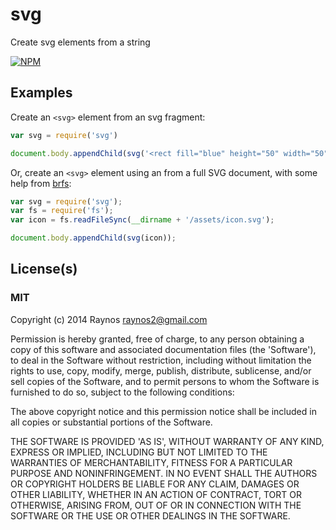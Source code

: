 # svg

Create svg elements from a string


[![NPM](https://nodei.co/npm/svg.png)](https://nodei.co/npm/svg/)



## Examples

Create an `<svg>` element from an svg fragment:

```js
var svg = require('svg')

document.body.appendChild(svg('<rect fill="blue" height="50" width="50">'));

```

Or, create an `<svg>` element using an from a full SVG document,
with some help from [brfs](https://github.com/substack/brfs):

```js
var svg = require('svg');
var fs = require('fs');
var icon = fs.readFileSync(__dirname + '/assets/icon.svg');

document.body.appendChild(svg(icon));

```

## License(s)

### MIT

Copyright (c) 2014 Raynos <raynos2@gmail.com>

Permission is hereby granted, free of charge, to any person obtaining
a copy of this software and associated documentation files (the
'Software'), to deal in the Software without restriction, including
without limitation the rights to use, copy, modify, merge, publish,
distribute, sublicense, and/or sell copies of the Software, and to
permit persons to whom the Software is furnished to do so, subject to
the following conditions:

The above copyright notice and this permission notice shall be
included in all copies or substantial portions of the Software.

THE SOFTWARE IS PROVIDED 'AS IS', WITHOUT WARRANTY OF ANY KIND,
EXPRESS OR IMPLIED, INCLUDING BUT NOT LIMITED TO THE WARRANTIES OF
MERCHANTABILITY, FITNESS FOR A PARTICULAR PURPOSE AND NONINFRINGEMENT.
IN NO EVENT SHALL THE AUTHORS OR COPYRIGHT HOLDERS BE LIABLE FOR ANY
CLAIM, DAMAGES OR OTHER LIABILITY, WHETHER IN AN ACTION OF CONTRACT,
TORT OR OTHERWISE, ARISING FROM, OUT OF OR IN CONNECTION WITH THE
SOFTWARE OR THE USE OR OTHER DEALINGS IN THE SOFTWARE.
